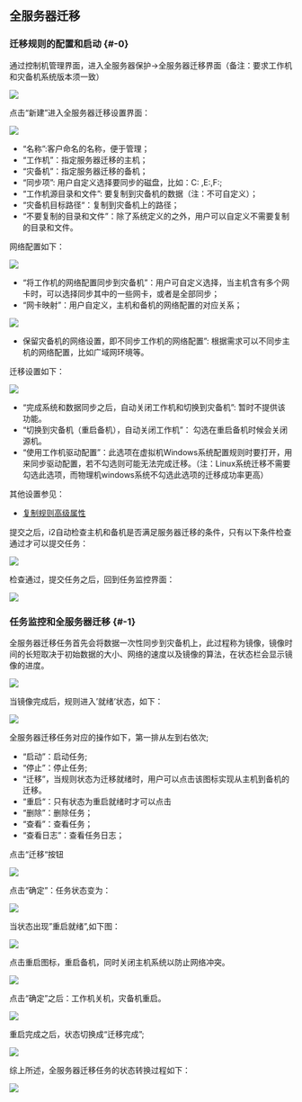 ## 全服务器迁移

### 迁移规则的配置和启动 {#-0}

通过控制机管理界面，进入全服务器保护-&gt;全服务器迁移界面（备注：要求工作机和灾备机系统版本须一致）

![](/assets/V7.033850.png)

点击“新建”进入全服务器迁移设置界面：

![](/assets/V7.138167.png)

* “名称”:客户命名的名称，便于管理；
* “工作机”：指定服务器迁移的主机；
* “灾备机”：指定服务器迁移的备机；
* “同步项”: 用户自定义选择要同步的磁盘，比如：C: ,E:\,F:\;
* “工作机源目录和文件”: 要复制到灾备机的数据（注：不可自定义）；
* “灾备机目标路径“：复制到灾备机上的路径；
* “不要复制的目录和文件”：除了系统定义的之外，用户可以自定义不需要复制的目录和文件。

网络配置如下：

![](/assets/V7.139009.png)

* “将工作机的网络配置同步到灾备机”：用户可自定义选择，当主机含有多个网卡时，可以选择同步其中的一些网卡，或者是全部同步；
* “网卡映射”：用户自定义，主机和备机的网络配置的对应关系；

![](/assets/V7.139102.png)

* 保留灾备机的网络设置，即不同步工作机的网络配置”: 根据需求可以不同步主机的网络配置，比如广域网环境等。

迁移设置如下：

![](/assets/V7.139163.PNG)

* “完成系统和数据同步之后，自动关闭工作机和切换到灾备机”: 暂时不提供该功能。
* “切换到灾备机（重启备机），自动关闭工作机”： 勾选在重启备机时候会关闭源机。
* “使用工作机驱动配置”：此选项在虚拟机Windows系统配置规则时要打开，用来同步驱动配置，若不勾选则可能无法完成迁移。（注：Linux系统迁移不需要勾选此选项，而物理机windows系统不勾选此选项的迁移成功率更高）

其他设置参见：

* [复制规则高级属性](coopy_cdp/advance_settings.md)

提交之后，i2自动检查主机和备机是否满足服务器迁移的条件，只有以下条件检查通过才可以提交任务：

![](/assets/V7.034321.png)

检查通过，提交任务之后，回到任务监控界面：

![](/assets/V7.034346.png)

### 任务监控和全服务器迁移 {#-1}

全服务器迁移任务首先会将数据一次性同步到灾备机上，此过程称为镜像，镜像时间的长短取决于初始数据的大小、网络的速度以及镜像的算法，在状态栏会显示镜像的进度。

![](/assets/V7.034439.png)

当镜像完成后，规则进入’就绪’状态，如下：

![](/assets/V7.034498.png)

全服务器迁移任务对应的操作如下，第一排从左到右依次;

* “启动”：启动任务;
* “停止”：停止任务;
* “迁移”，当规则状态为迁移就绪时，用户可以点击该图标实现从主机到备机的迁移。
* “重启“：只有状态为重启就绪时才可以点击
* “删除”：删除任务；
* “查看”：查看任务；
* “查看日志”：查看任务日志；

点击“迁移“按钮

![](/assets/V7.034661.png)

点击“确定”：任务状态变为：

![](/assets/V7.034679.png)

当状态出现”重启就绪”,如下图：

![](/assets/V7.034698.png)

点击重启图标，重启备机，同时关闭主机系统以防止网络冲突。

![](/assets/V7.034730.png)

点击“确定”之后：工作机关机，灾备机重启。

![](/assets/V7.034755.png)

重启完成之后，状态切换成“迁移完成”;

![](/assets/V7.034778.png)

综上所述，全服务器迁移任务的状态转换过程如下：

![](/assets/V6.034804.png)


